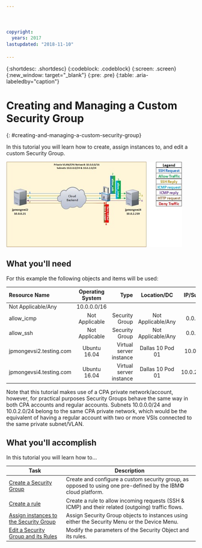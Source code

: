 ```yaml
---



copyright:
  years: 2017
lastupdated: "2018-11-10"

---
```


{:shortdesc: .shortdesc}
{:codeblock: .codeblock}
{:screen: .screen}
{:new_window: target="_blank"}
{:pre: .pre}
{:table: .aria-labeledby="caption"}

# Creating and Managing a Custom Security Group
{: #creating-and-managing-a-custom-security-group}

In this tutorial you will learn how to create, assign instances to, and edit a custom Security Group. 

![Custom Security Group](./images/goal.jpg)

## What you'll need
For this example the following objects and items will be used:

| Resource Name  | Operating System | Type | Location/DC | IP/Subnet |
|:------------- |:---------------:| -------------:| :---------------:| ---------------:|
| Not Applicable/Any | 10.0.0.0/16 |
| allow_icmp | Not Applicable  | Security Group | Not Applicable/Any | 0.0.0.0/0 |
| allow_ssh | Not Applicable | Security Group | Not Applicable/Any | 0.0.0.0/0 |
|jpmongevsi2.testing.com | Ubuntu 16.04 | Virtual server instance | Dallas 10 Pod 01 | 10.0.0.21 |	
|jpmongevsi4.testing.com | Ubuntu 16.04 | Virtual server instance |	Dallas 10 Pod 01	| 10.0.2.219 |


Note that this tutorial makes use of a CPA private network/account, however, for practical purposes Security Groups behave the same way in both CPA accounts and regular accounts. Subnets 10.0.0.0/24 and 10.0.2.0/24 belong to the same CPA private network, which would be the equivalent of having a regular account with two or more VSIs connected to the same private subnet/VLAN.


## What you'll accomplish

In this tutorial you will learn how to...

Task  | Description
------------- | -------------
[Create a Security Group](/docs/infrastructure/security-groups?topic=security-groups-creating-a-security-group) | Create and configure a custom security group, as opposed to using one pre-defined by the IBM© cloud platform. 
[Create a rule](/docs/infrastructure/security-groups?topic=security-groups-creating-a-new-rule) | Create a rule to allow incoming requests (SSH & ICMP) and their related (outgoing) traffic flows. 
[Assign instances to the Security Group](/docs/infrastructure/security-groups?topic=security-groups-assigning-instances-to-the-security-group) | Assign Security Group objects to instances using either the Security Menu or the Device Menu.
[Edit a Security Group and its Rules](/docs/infrastructure/security-groups?topic=security-groups-editing-a-security-group) | Modify the parameters of the Security Object and its rules.